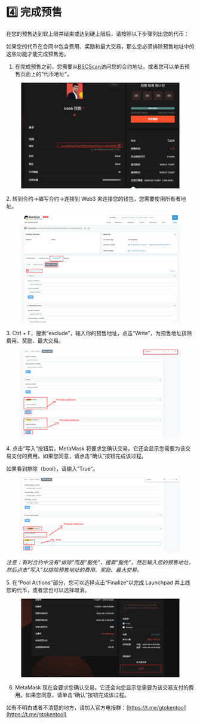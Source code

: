 # 4️⃣ 完成预售

在您的预售达到软上限并结束或达到硬上限后，请按照以下步骤列出您的代币：

如果您的代币在合同中包含费用、奖励和最大交易，那么您必须排除预售地址中的这些功能才能完成预售池。

1. 在完成预售之前，您需要从[BSCScan](https://bscscan.com/)访问您的合约地址，或者您可以单击预售页面上的“代币地址”。

<figure><img src="../.gitbook/assets/7 (6).png" alt=""><figcaption></figcaption></figure>

2\. 转到合约->编写合约->连接到 Web3 来连接您的钱包，您需要使用所有者地址。

<figure><img src="../.gitbook/assets/image (1) (1).png" alt=""><figcaption></figcaption></figure>

3\. Ctrl + F，搜索“exclude”，输入你的预售地址，点击“Write”，为预售地址排除费用、奖励、最大交易。

<figure><img src="../.gitbook/assets/image (66).png" alt=""><figcaption></figcaption></figure>

4\. 点击“写入”按钮后，MetaMask 将要求您确认交易。它还会显示您需要为该交易支付的费用。如果您同意，请点击“确认”按钮完成该过程。

如果看到排除（bool），请输入“True”。

<figure><img src="../.gitbook/assets/image (2) (1).png" alt=""><figcaption></figcaption></figure>

_注意：有时合约中没有“排除”而是“豁免”，搜索“豁免”，然后输入您的预售地址，然后点击“写入”以排除预售地址的费用、奖励、最大交易。_

5\. 在“Pool Actions”部分，您可以选择点击“Finalize”以完成 Launchpad 并上线您的代币，或者您也可以选择取消。

<figure><img src="../.gitbook/assets/11 (40).png" alt=""><figcaption></figcaption></figure>

6. MetaMask 现在会要求您确认交易。它还会向您显示您需要为该交易支付的费用。如果您同意，请单击“确认”按钮完成该过程。



如有不明白或者不清楚的地方，请加入官方电报群：[https://t.me/gtokentool](https://t.me/gtokentool)
